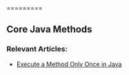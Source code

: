 =========

## Core Java Methods

### Relevant Articles: 
- [Execute a Method Only Once in Java](https://www.baeldung.com/java-execute-method-only-once)
